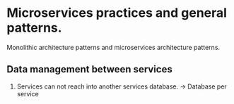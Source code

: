 # **Microservices practices and general patterns.**

Monolithic architecture patterns and microservices architecture patterns.

## Data management between services
1. Services can not reach into another services database. -> Database per service